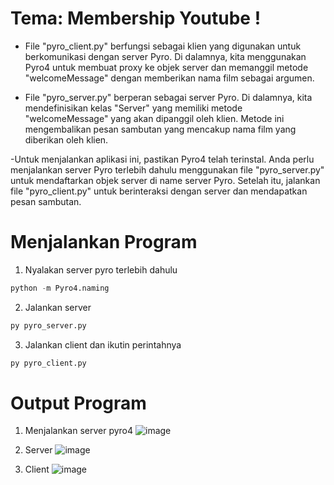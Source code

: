 # Tema: Membership Youtube !

- File "pyro_client.py" berfungsi sebagai klien yang digunakan untuk berkomunikasi dengan server Pyro. Di dalamnya, kita menggunakan Pyro4 untuk membuat proxy ke objek server dan memanggil metode "welcomeMessage" dengan memberikan nama film sebagai argumen.

- File "pyro_server.py" berperan sebagai server Pyro. Di dalamnya, kita mendefinisikan kelas "Server" yang memiliki metode "welcomeMessage" yang akan dipanggil oleh klien. Metode ini mengembalikan pesan sambutan yang mencakup nama film yang diberikan oleh klien.

-Untuk menjalankan aplikasi ini, pastikan Pyro4 telah terinstal. Anda perlu menjalankan server Pyro terlebih dahulu menggunakan file "pyro_server.py" untuk mendaftarkan objek server di name server Pyro. Setelah itu, jalankan file "pyro_client.py" untuk berinteraksi dengan server dan mendapatkan pesan sambutan.

# Menjalankan Program
1. Nyalakan server pyro terlebih dahulu

```python
python -m Pyro4.naming
```

2. Jalankan server

```python
py pyro_server.py
```

3. Jalankan client dan ikutin perintahnya

```python
py pyro_client.py
```

# Output Program

1. Menjalankan server pyro4
![image]()

2. Server
![image]()

3. Client
![image]()

